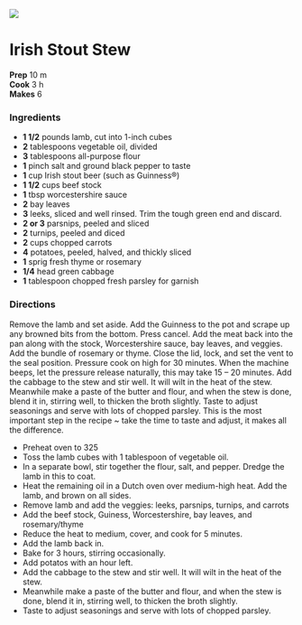 [![](/images/irish-stew.jpg)](https://theviewfromgreatisland.com/downton-abbey-and-irish-stew/)

#  Irish Stout Stew

**Prep** 10 m  
**Cook** 3 h  
**Makes** 6  

###  Ingredients

  *  **1 1/2** pounds lamb, cut into 1-inch cubes
  *  **2** tablespoons vegetable oil, divided
  *  **3** tablespoons all-purpose flour
  *  **1** pinch salt and ground black pepper to taste
  *  **1** cup Irish stout beer (such as Guinness®)
  *  **1 1/2** cups beef stock
  *  **1** tbsp worcestershire sauce
  *  **2** bay leaves
  *  **3** leeks, sliced and well rinsed. Trim the tough green end and discard.
  *  **2 or 3** parsnips, peeled and sliced
  *  **2** turnips, peeled and diced
  *  **2** cups chopped carrots
  *  **4** potatoes, peeled, halved, and thickly sliced
  *  **1** sprig fresh thyme or rosemary
  *  **1/4** head green cabbage
  *  **1** tablespoon chopped fresh parsley for garnish

###  Directions

Remove the lamb and set aside.
Add the Guinness to the pot and scrape up any browned bits from the bottom.
Press cancel. Add the meat back into the pan along with the stock, Worcestershire sauce, bay leaves, and veggies. Add the bundle of rosemary or thyme.
Close the lid, lock, and set the vent to the seal position. Pressure cook on high for 30 minutes. When the machine beeps, let the pressure release naturally, this may take 15 – 20 minutes.
Add the cabbage to the stew and stir well. It will wilt in the heat of the stew.
Meanwhile make a paste of the butter and flour, and when the stew is done, blend it in, stirring well, to thicken the broth slightly. Taste to adjust seasonings and serve with lots of chopped parsley. This is the most important step in the recipe ~ take the time to taste and adjust, it makes all the difference.

* Preheat oven to 325
* Toss the lamb cubes with 1 tablespoon of vegetable oil.
* In a separate bowl, stir together the flour, salt, and pepper. Dredge the lamb in this to coat.
* Heat the remaining oil in a Dutch oven over medium-high heat. Add the lamb, and brown on all sides.
* Remove lamb and add the veggies: leeks, parsnips, turnips, and carrots
* Add the beef stock, Guiness, Worcestershire, bay leaves, and rosemary/thyme
* Reduce the heat to medium, cover, and cook for 5 minutes.
* Add the lamb back in.
* Bake for 3 hours, stirring occasionally.
* Add potatos with an hour left.
* Add the cabbage to the stew and stir well. It will wilt in the heat of the stew.
* Meanwhile make a paste of the butter and flour, and when the stew is done, blend it in, stirring well, to thicken the broth slightly.
* Taste to adjust seasonings and serve with lots of chopped parsley. 
